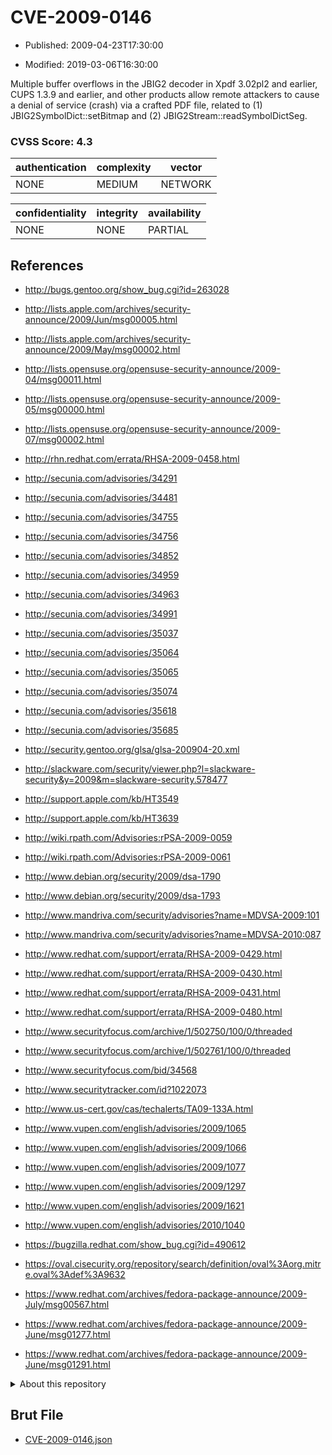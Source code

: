 # CVE-2009-0146

- Published: 2009-04-23T17:30:00

- Modified: 2019-03-06T16:30:00

Multiple buffer overflows in the JBIG2 decoder in Xpdf 3.02pl2 and earlier, CUPS 1.3.9 and earlier, and other products allow remote attackers to cause a denial of service (crash) via a crafted PDF file, related to (1) JBIG2SymbolDict::setBitmap and (2) JBIG2Stream::readSymbolDictSeg.

### CVSS Score: **4.3**

| authentication | complexity | vector |
| --- | --- | --- |
| NONE | MEDIUM | NETWORK |

| confidentiality | integrity | availability |
| --- | --- | --- |
| NONE | NONE | PARTIAL |

## References

* http://bugs.gentoo.org/show_bug.cgi?id=263028

* http://lists.apple.com/archives/security-announce/2009/Jun/msg00005.html

* http://lists.apple.com/archives/security-announce/2009/May/msg00002.html

* http://lists.opensuse.org/opensuse-security-announce/2009-04/msg00011.html

* http://lists.opensuse.org/opensuse-security-announce/2009-05/msg00000.html

* http://lists.opensuse.org/opensuse-security-announce/2009-07/msg00002.html

* http://rhn.redhat.com/errata/RHSA-2009-0458.html

* http://secunia.com/advisories/34291

* http://secunia.com/advisories/34481

* http://secunia.com/advisories/34755

* http://secunia.com/advisories/34756

* http://secunia.com/advisories/34852

* http://secunia.com/advisories/34959

* http://secunia.com/advisories/34963

* http://secunia.com/advisories/34991

* http://secunia.com/advisories/35037

* http://secunia.com/advisories/35064

* http://secunia.com/advisories/35065

* http://secunia.com/advisories/35074

* http://secunia.com/advisories/35618

* http://secunia.com/advisories/35685

* http://security.gentoo.org/glsa/glsa-200904-20.xml

* http://slackware.com/security/viewer.php?l=slackware-security&y=2009&m=slackware-security.578477

* http://support.apple.com/kb/HT3549

* http://support.apple.com/kb/HT3639

* http://wiki.rpath.com/Advisories:rPSA-2009-0059

* http://wiki.rpath.com/Advisories:rPSA-2009-0061

* http://www.debian.org/security/2009/dsa-1790

* http://www.debian.org/security/2009/dsa-1793

* http://www.mandriva.com/security/advisories?name=MDVSA-2009:101

* http://www.mandriva.com/security/advisories?name=MDVSA-2010:087

* http://www.redhat.com/support/errata/RHSA-2009-0429.html

* http://www.redhat.com/support/errata/RHSA-2009-0430.html

* http://www.redhat.com/support/errata/RHSA-2009-0431.html

* http://www.redhat.com/support/errata/RHSA-2009-0480.html

* http://www.securityfocus.com/archive/1/502750/100/0/threaded

* http://www.securityfocus.com/archive/1/502761/100/0/threaded

* http://www.securityfocus.com/bid/34568

* http://www.securitytracker.com/id?1022073

* http://www.us-cert.gov/cas/techalerts/TA09-133A.html

* http://www.vupen.com/english/advisories/2009/1065

* http://www.vupen.com/english/advisories/2009/1066

* http://www.vupen.com/english/advisories/2009/1077

* http://www.vupen.com/english/advisories/2009/1297

* http://www.vupen.com/english/advisories/2009/1621

* http://www.vupen.com/english/advisories/2010/1040

* https://bugzilla.redhat.com/show_bug.cgi?id=490612

* https://oval.cisecurity.org/repository/search/definition/oval%3Aorg.mitre.oval%3Adef%3A9632

* https://www.redhat.com/archives/fedora-package-announce/2009-July/msg00567.html

* https://www.redhat.com/archives/fedora-package-announce/2009-June/msg01277.html

* https://www.redhat.com/archives/fedora-package-announce/2009-June/msg01291.html

<details>
<summary>About this repository</summary> 

  This repository is part of the project [Live Hack CVE](https://github.com/Live-Hack-CVE). Main website can be found [www.live-hack.org](https://www.live-hack.org) 
  
  Made by [Sn0wAlice](https://github.com/Sn0wAlice) for the people that care about security and need to have a feed of the latest CVEs. Hope you enjoy it, don't forget to star the repo and follow me on [Twitter](https://twitter.com/Sn0wAlice) and [Github](https://github.com/Sn0wAlice). And that is my [personnal website](https://www.alice-snow.me/)

  - [Home Page](https://github.com/Live-Hack-CVE)
  - [Framework](https://github.com/Live-Hack-CVE/cve-framework)
  - [CVE database](https://github.com/Live-Hack-CVE/full_database)
  - [Changelog](https://github.com/Live-Hack-CVE/Changelog)
</details>

## Brut File

* [CVE-2009-0146.json](https://raw.githubusercontent.com/Live-Hack-CVE/full_database/main/cves/2009/CVE-2009-0146.json)

